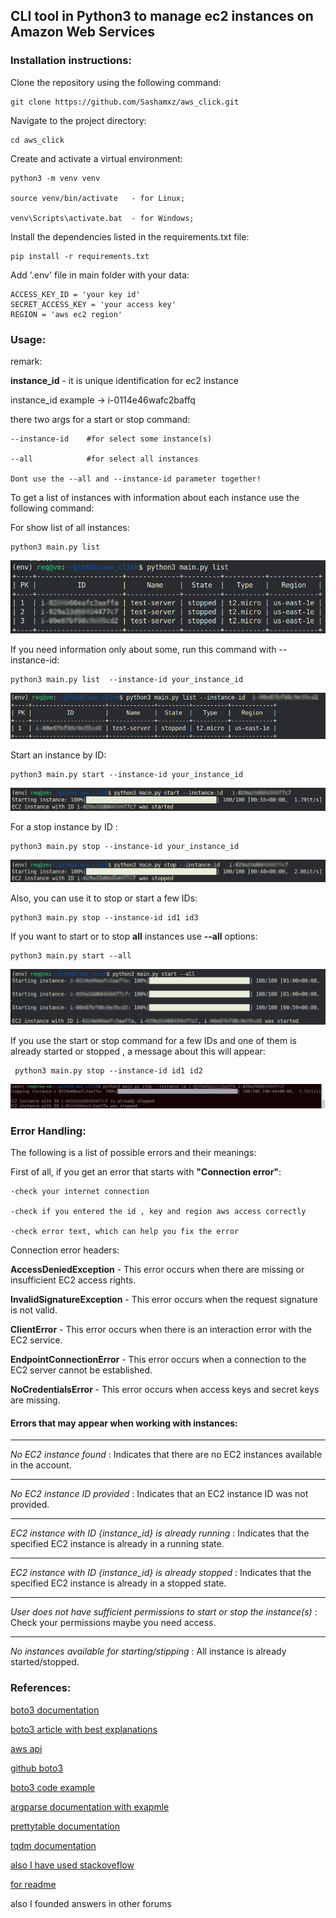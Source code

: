 
## CLI tool in Python3 to manage ec2 instances on Amazon Web Services

### Installation instructions:
Clone the repository using the following command:
```
git clone https://github.com/Sashamxz/aws_click.git
```

Navigate to the project directory:
```
cd aws_click
```

Create and activate a virtual environment:
```
python3 -m venv venv

source venv/bin/activate   - for Linux;

venv\Scripts\activate.bat  - for Windows;
```

Install the dependencies listed in the requirements.txt file:
```
pip install -r requirements.txt
```

Add '.env' file in main folder with your data:
```
ACCESS_KEY_ID = 'your key id'
SECRET_ACCESS_KEY = 'your access key'
REGION = 'aws ec2 region'
```

### Usage:
remark:

**instance_id** - it is unique identification for ec2 instance

instance_id example ->  i-0114e46wafc2baffq  


there two args for a start or stop command:

```
--instance-id    #for select some instance(s) 

--all            #for select all instances 

Dont use the --all and --instance-id parameter together!
```

To get a list of instances with information about each instance 
use the following command:

For show list of all instances:
```
python3 main.py list  

```

![Screenshot list](./screenshot/screen1.png) 

If you need information only about some, run this command with --instance-id:
```
python3 main.py list  --instance-id your_instance_id
```

![Screenshot list](./screenshot/wan_list.png) 

Start an instance by ID:

```
python3 main.py start --instance-id your_instance_id

```

![Screenshot start](./screenshot/start.png)


For a stop instance by ID :

```
python3 main.py stop --instance-id your_instance_id

```

![Screenshot stop](./screenshot/stop.png) 


Also, you can use it to stop or start a few IDs:
```
python3 main.py stop --instance-id id1 id3
```

If you want to start or to stop **all** instances use **--all** options:

```
python3 main.py start --all
```
![Screenshot stop](./screenshot/screen_all.png) 

If you use the start or stop command for a few IDs and one of them is already started or 
stopped , a message about this will appear:

```
 python3 main.py stop --instance-id id1 id2
```
![Screenshot done](./screenshot/wan_of.png)



### Error Handling:

The following is a list of possible errors and their meanings:

First of all, if you get an error that starts with **"Connection error"**:
```
-check your internet connection

-check if you entered the id , key and region aws access correctly 

-check error text, which can help you fix the error
```
Connection error headers:

**AccessDeniedException**     -   This error occurs when there are missing or insufficient EC2 access rights.

**InvalidSignatureException** -   This error occurs when the request signature is not valid.

**ClientError**               -   This error occurs when there is an interaction error with the EC2 service.

**EndpointConnectionError**   -   This error occurs when a connection to the EC2 server cannot be established.

**NoCredentialsError**        -   This error occurs when access keys and secret keys are missing.



#### Errors that may appear when working with instances:
_________________________________________________________________________________________________
*No EC2 instance found*       : Indicates that there are no EC2 instances available in the account.
_________________________________________________________________________________________________
*No EC2 instance ID provided* : Indicates that an EC2 instance ID was not provided.
_________________________________________________________________________________________________
*EC2 instance with ID {instance_id} 
is already running*           : Indicates that the specified EC2 instance is already in a running state.
_________________________________________________________________________________________________
*EC2 instance with ID {instance_id}
 is already stopped*          : Indicates that the specified EC2 instance is already in a stopped state.
_________________________________________________________________________________________________
*User does not have sufficient 
permissions to start or stop the instance(s)*   : Check your permissions maybe you need access.
_________________________________________________________________________________________________
*No instances available for starting/stipping*  :  All instance is already  started/stopped.



### References:
[boto3 documentation](https://boto3.amazonaws.com/v1/documentation/api/latest/index.html)

[boto3  article with best explanations](https://unbiased-coder.com/boto3-ec2-create-launch-stop/)

[aws api](https://docs.aws.amazon.com/AWSEC2/latest/APIReference/API_ModifyInstanceAttribute.html)

[github boto3](https://github.com/boto/boto3)

[boto3 code example](https://boto3.amazonaws.com/v1/documentation/api/latest/guide/ec2-example-managing-instances.html)

[argparse documentation with exapmle](https://docs.python.org/3/library/argparse.html)

[prettytable documentation](https://pypi.org/project/prettytable/)

[tqdm documentation](https://tqdm.github.io/docs/tqdm/)

[also I have used stackoveflow](https://stackoverflow.com/questions/42809096/difference-in-boto3-between-resource-client-and-session)

[for readme](https://markdown.rozh2sch.org.ua/#%D0%BF%D1%83%D1%82%D1%96%D0%B2%D0%BD%D0%B8%D0%BA-%D0%BF%D0%BE-markdown)

also I founded  answers in other forums
